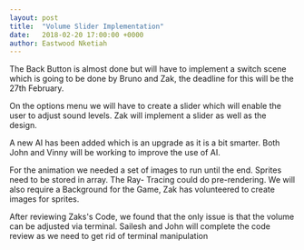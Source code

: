 ```yaml
---
layout: post
title:  "Volume Slider Implementation"
date:   2018-02-20 17:00:00 +0000
author: Eastwood Nketiah
---
```

The Back Button is almost done but will have to implement a switch scene which is going to be done by Bruno and Zak, the deadline for this will be the 27th February.

On the options menu we will have to create a slider which will enable the user to adjust sound levels. Zak will implement a slider as well as the design.

A new AI has been added which is an upgrade as it is a bit smarter. Both John and Vinny will be working to improve the use of AI.

For the animation we needed a set of images to run until the end. Sprites need to be stored in array. The Ray- Tracing could do pre-rendering. We will also require a Background for the Game, Zak has volunteered to create images for sprites.

After reviewing  Zaks's Code,  we found that  the only issue is that the volume can be adjusted via terminal. Sailesh and John will complete the code review as we need to get rid of terminal manipulation
